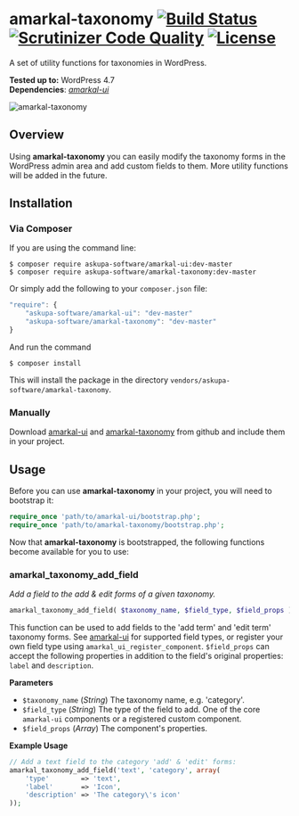 # amarkal-taxonomy [![Build Status](https://scrutinizer-ci.com/g/askupasoftware/amarkal-taxonomy/badges/build.png?b=master)](https://scrutinizer-ci.com/g/askupasoftware/amarkal-taxonomy/build-status/master) [![Scrutinizer Code Quality](https://scrutinizer-ci.com/g/askupasoftware/amarkal-taxonomy/badges/quality-score.png?b=master)](https://scrutinizer-ci.com/g/askupasoftware/amarkal-taxonomy/?branch=master) [![License](https://img.shields.io/badge/license-GPL--3.0%2B-red.svg)](https://raw.githubusercontent.com/askupasoftware/amarkal-taxonomy/master/LICENSE)
A set of utility functions for taxonomies in WordPress.

**Tested up to:** WordPress 4.7  
**Dependencies**: *[amarkal-ui](https://github.com/askupasoftware/amarkal-ui)*

![amarkal-taxonomy](https://askupasoftware.com/wp-content/uploads/2015/04/amarkal-taxonomy.png)

## Overview
Using **amarkal-taxonomy** you can easily modify the taxonomy forms in the WordPress admin area and add custom fields to them. More utility functions will be added in the future.

## Installation

### Via Composer

If you are using the command line:  
```
$ composer require askupa-software/amarkal-ui:dev-master
$ composer require askupa-software/amarkal-taxonomy:dev-master
```

Or simply add the following to your `composer.json` file:
```javascript
"require": {
    "askupa-software/amarkal-ui": "dev-master"
    "askupa-software/amarkal-taxonomy": "dev-master"
}
```
And run the command 
```
$ composer install
```

This will install the package in the directory `vendors/askupa-software/amarkal-taxonomy`.

### Manually

Download [amarkal-ui](https://github.com/askupasoftware/amarkal-ui/archive/master.zip) and [amarkal-taxonomy](https://github.com/askupasoftware/amarkal-taxonomy/archive/master.zip) from github and include them in your project.

## Usage

Before you can use **amarkal-taxonomy** in your project, you will need to bootstrap it:

```php
require_once 'path/to/amarkal-ui/bootstrap.php';
require_once 'path/to/amarkal-taxonomy/bootstrap.php';
```

Now that **amarkal-taxonomy** is bootstrapped, the following functions become available for you to use:

### amarkal_taxonomy_add_field
*Add a field to the add & edit forms of a given taxonomy.*
```php
amarkal_taxonomy_add_field( $taxonomy_name, $field_type, $field_props )
```
This function can be used to add fields to the 'add term' and 'edit term' taxonomy forms. See [amarkal-ui](https://github.com/askupasoftware/amarkal-ui/) for supported field types, or register your own field type using `amarkal_ui_register_component`. `$field_props` can accept the following properties in addition to the field's original properties: `label` and `description`.

**Parameters**  
* `$taxonomy_name` (*String*)   The taxonomy name, e.g. 'category'.
* `$field_type` (*String*)  The type of the field to add. One of the core `amarkal-ui` components or a registered custom component.
* `$field_props` (*Array*)  The component's properties.

**Example Usage**
```php
// Add a text field to the category 'add' & 'edit' forms:
amarkal_taxonomy_add_field('text', 'category', array(
    'type'        => 'text',
    'label'       => 'Icon',
    'description' => 'The category\'s icon'
));
```
